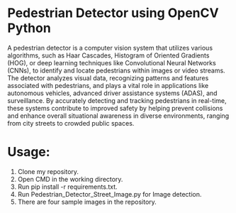 
# Pedestrian Detector using OpenCV Python

A pedestrian detector is a computer vision system that utilizes various algorithms, such as Haar Cascades, Histogram of Oriented Gradients (HOG), or deep learning techniques like Convolutional Neural Networks (CNNs), to identify and locate pedestrians within images or video streams. The detector analyzes visual data, recognizing patterns and features associated with pedestrians, and plays a vital role in applications like autonomous vehicles, advanced driver assistance systems (ADAS), and surveillance. By accurately detecting and tracking pedestrians in real-time, these systems contribute to improved safety by helping prevent collisions and enhance overall situational awareness in diverse environments, ranging from city streets to crowded public spaces.

# Usage:

1.	Clone my repository.
2.	Open CMD in the working directory.
3.	Run pip install -r requirements.txt.
4.	Run Pedestrian_Detector_Street_Image.py for Image detection.
5.	There are four sample images in the repository.
